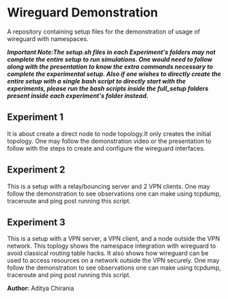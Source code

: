 # Wireguard Demonstration
A repository containing setup files for the demonstration of usage of wireguard with namespaces. 

***Important Note:The setup.sh files in each Experiment's folders may not complete the entire setup to run simulations. One would need to follow along with the presentation to know the extra commands necessary to complete the experimental setup. Also if one wishes to directly create the entire setup with a single bash script to directly start with the experiments, please run the bash scripts inside the full_setup folders present inside each experiment's folder instead.***

## Experiment 1

It is about create a direct node to node topology.It only creates the initial topology. One may follow the demonstration video or the presentation to follow with the steps to create and configure the wireguard interfaces. 

## Experiment 2

This is a setup with a relay/bouncing server and 2 VPN clients.  One may follow the demonstration to see observations one can make using tcpdump, traceroute and ping post running this script. 

## Experiment 3

This is a setup with a VPN server, a VPN client, and a node outside the VPN network. This toplogy shows the namespace integration with wireguard to avoid classical routing table hacks. It also shows how wireguard can be used to access resources on a network outside the VPN securely. One may follow the demonstration to see observations one can make using tcpdump, traceroute and ping post running this script. 



**Author:** 
Aditya Chirania
